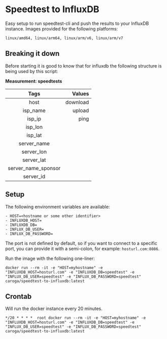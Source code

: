 # Speedtest to InfluxDB

Easy setup to run speedtest-cli and push the results to your InfluxDB instance.
Images provided for the following platforms:
```
linux/amd64, linux/arm64, linux/arm/v6, linux/arm/v7
```

## Breaking it down
Before starting it is good to know that for influxdb the following structure is being used by this script:

**Measurement: speedtests**

| Tags                  | Values    |
|:--------------------: | --------: |
| host                  | download  |
| isp_name              |   upload  |
| isp_ip                |   ping    |
| isp_lon               |           |
| isp_lat               |           |
| server_name           |           |
| server_lon            |           |
| server_lat            |           |
| server_name_sponsor   |           |
| server_id             |           |

## Setup
The following environment variables are available:
```
- HOST=<hostname or some other identifier>
- INFLUXDB_HOST=
- INFLUXDB_DB=
- INFLUX_DB_USER=
- INFLUX_DB_PASSWORD=
```

The port is not defined by default, so if you want to connect to a specific port, you can provide it with a semi-colon, for example: `hosturl.com:8086`.

Run the image with the following one-liner:
```
docker run --rm -it -e "HOST=myhostname" -e "INFLUXDB_HOST=hosturl.com" -e "INFLUXDB_DB=speedtest" -e "INFLUX_DB_USER=speedtest" -e "INFLUX_DB_PASSWORD=speedtest" caroga/speedtest-to-influxdb:latest
```

## Crontab
Will run the docker instance every 20 minutes.

```
*/20 * * * *  root docker run --rm -it -e "HOST=myhostname" -e "INFLUXDB_HOST=hosturl.com" -e "INFLUXDB_DB=speedtest" -e "INFLUX_DB_USER=speedtest" -e "INFLUX_DB_PASSWORD=speedtest" caroga/speedtest-to-influxdb:latest
```
